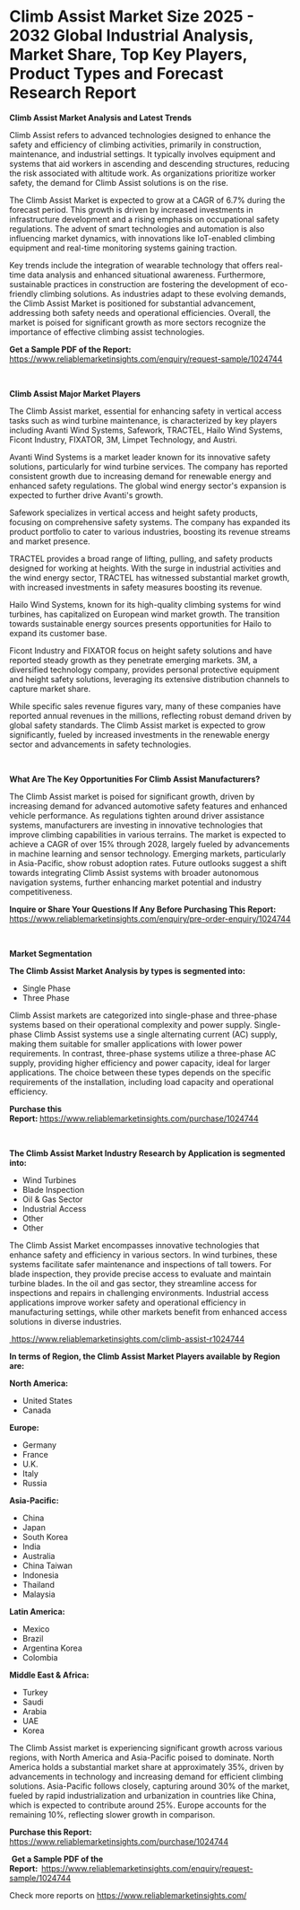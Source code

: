 <p><h1>Climb Assist Market Size 2025 - 2032 Global Industrial Analysis, Market Share, Top Key Players, Product Types and Forecast Research Report</h1></p><p><strong>Climb Assist Market Analysis and Latest Trends</strong></p>
<p><p>Climb Assist refers to advanced technologies designed to enhance the safety and efficiency of climbing activities, primarily in construction, maintenance, and industrial settings. It typically involves equipment and systems that aid workers in ascending and descending structures, reducing the risk associated with altitude work. As organizations prioritize worker safety, the demand for Climb Assist solutions is on the rise.</p><p>The Climb Assist Market is expected to grow at a CAGR of 6.7% during the forecast period. This growth is driven by increased investments in infrastructure development and a rising emphasis on occupational safety regulations. The advent of smart technologies and automation is also influencing market dynamics, with innovations like IoT-enabled climbing equipment and real-time monitoring systems gaining traction. </p><p>Key trends include the integration of wearable technology that offers real-time data analysis and enhanced situational awareness. Furthermore, sustainable practices in construction are fostering the development of eco-friendly climbing solutions. As industries adapt to these evolving demands, the Climb Assist Market is positioned for substantial advancement, addressing both safety needs and operational efficiencies. Overall, the market is poised for significant growth as more sectors recognize the importance of effective climbing assist technologies.</p></p>
<p><strong>Get a Sample PDF of the Report:&nbsp;</strong> <a href="https://www.reliablemarketinsights.com/enquiry/request-sample/1024744?utm_campaign=2013&utm_medium=2&utm_source=Github&utm_content=ia&utm_term=06032025&utm_id=climb-assist">https://www.reliablemarketinsights.com/enquiry/request-sample/1024744</a></p>
<p>&nbsp;</p>
<p><strong>Climb Assist Major Market Players</strong></p>
<p><p>The Climb Assist market, essential for enhancing safety in vertical access tasks such as wind turbine maintenance, is characterized by key players including Avanti Wind Systems, Safework, TRACTEL, Hailo Wind Systems, Ficont Industry, FIXATOR, 3M, Limpet Technology, and Austri. </p><p>Avanti Wind Systems is a market leader known for its innovative safety solutions, particularly for wind turbine services. The company has reported consistent growth due to increasing demand for renewable energy and enhanced safety regulations. The global wind energy sector's expansion is expected to further drive Avanti's growth.</p><p>Safework specializes in vertical access and height safety products, focusing on comprehensive safety systems. The company has expanded its product portfolio to cater to various industries, boosting its revenue streams and market presence. </p><p>TRACTEL provides a broad range of lifting, pulling, and safety products designed for working at heights. With the surge in industrial activities and the wind energy sector, TRACTEL has witnessed substantial market growth, with increased investments in safety measures boosting its revenue.</p><p>Hailo Wind Systems, known for its high-quality climbing systems for wind turbines, has capitalized on European wind market growth. The transition towards sustainable energy sources presents opportunities for Hailo to expand its customer base.</p><p>Ficont Industry and FIXATOR focus on height safety solutions and have reported steady growth as they penetrate emerging markets. 3M, a diversified technology company, provides personal protective equipment and height safety solutions, leveraging its extensive distribution channels to capture market share.</p><p>While specific sales revenue figures vary, many of these companies have reported annual revenues in the millions, reflecting robust demand driven by global safety standards. The Climb Assist market is expected to grow significantly, fueled by increased investments in the renewable energy sector and advancements in safety technologies.</p></p>
<p>&nbsp;</p>
<p><strong>What Are The Key Opportunities For Climb Assist Manufacturers?</strong></p>
<p><p>The Climb Assist market is poised for significant growth, driven by increasing demand for advanced automotive safety features and enhanced vehicle performance. As regulations tighten around driver assistance systems, manufacturers are investing in innovative technologies that improve climbing capabilities in various terrains. The market is expected to achieve a CAGR of over 15% through 2028, largely fueled by advancements in machine learning and sensor technology. Emerging markets, particularly in Asia-Pacific, show robust adoption rates. Future outlooks suggest a shift towards integrating Climb Assist systems with broader autonomous navigation systems, further enhancing market potential and industry competitiveness.</p></p>
<p><strong>Inquire or Share Your Questions If Any Before Purchasing This Report:</strong> <a href="https://www.reliablemarketinsights.com/enquiry/pre-order-enquiry/1024744?utm_campaign=2013&utm_medium=2&utm_source=Github&utm_content=ia&utm_term=06032025&utm_id=climb-assist">https://www.reliablemarketinsights.com/enquiry/pre-order-enquiry/1024744</a></p>
<p>&nbsp;</p>
<p><strong>Market Segmentation</strong></p>
<p><strong>The Climb Assist Market Analysis by types is segmented into:</strong></p>
<p><ul><li>Single Phase</li><li>Three Phase</li></ul></p>
<p><p>Climb Assist markets are categorized into single-phase and three-phase systems based on their operational complexity and power supply. Single-phase Climb Assist systems use a single alternating current (AC) supply, making them suitable for smaller applications with lower power requirements. In contrast, three-phase systems utilize a three-phase AC supply, providing higher efficiency and power capacity, ideal for larger applications. The choice between these types depends on the specific requirements of the installation, including load capacity and operational efficiency.</p></p>
<p><strong>Purchase this Report:&nbsp;</strong><a href="https://www.reliablemarketinsights.com/purchase/1024744?utm_campaign=2013&utm_medium=2&utm_source=Github&utm_content=ia&utm_term=06032025&utm_id=climb-assist">https://www.reliablemarketinsights.com/purchase/1024744</a></p>
<p>&nbsp;</p>
<p><strong>The Climb Assist Market Industry Research by Application is segmented into:</strong></p>
<p><ul><li>Wind Turbines</li><li>Blade Inspection</li><li>Oil & Gas Sector</li><li>Industrial Access</li><li>Other</li><li>Other</li></ul></p>
<p><p>The Climb Assist Market encompasses innovative technologies that enhance safety and efficiency in various sectors. In wind turbines, these systems facilitate safer maintenance and inspections of tall towers. For blade inspection, they provide precise access to evaluate and maintain turbine blades. In the oil and gas sector, they streamline access for inspections and repairs in challenging environments. Industrial access applications improve worker safety and operational efficiency in manufacturing settings, while other markets benefit from enhanced access solutions in diverse industries.</p></p>
<p><a href="https://www.reliablemarketinsights.com/climb-assist-r1024744?utm_campaign=2013&utm_medium=2&utm_source=Github&utm_content=ia&utm_term=06032025&utm_id=climb-assist">&nbsp;https://www.reliablemarketinsights.com/climb-assist-r1024744</a></p>
<p><strong>In terms of Region, the Climb Assist Market Players available by Region are:</strong></p>
<p>
    <p> <strong> North America: </strong>
        <ul>
            <li>United States</li>
            <li>Canada</li>
        </ul>
        </p> 
    <p> <strong> Europe: </strong>
        <ul>
            <li>Germany</li>
            <li>France</li>
            <li>U.K.</li>
            <li>Italy</li>
            <li>Russia</li>
        </ul>
        </p> 
    <p> <strong> Asia-Pacific: </strong>
        <ul>
            <li>China</li>
            <li>Japan</li>
            <li>South Korea</li>
            <li>India</li>
            <li>Australia</li>
            <li>China Taiwan</li>
            <li>Indonesia</li>
            <li>Thailand</li>
            <li>Malaysia</li>
        </ul>
        </p> 
    <p> <strong> Latin America: </strong>
        <ul>
            <li>Mexico</li>
            <li>Brazil</li>
            <li>Argentina Korea</li>
            <li>Colombia</li>
        </ul>
        </p> 
    <p> <strong> Middle East & Africa: </strong>
        <ul>
            <li>Turkey</li>
            <li>Saudi</li>
            <li>Arabia</li>
            <li>UAE</li>
            <li>Korea</li>
        </ul>
    </p>
    </p>
<p><p>The Climb Assist market is experiencing significant growth across various regions, with North America and Asia-Pacific poised to dominate. North America holds a substantial market share at approximately 35%, driven by advancements in technology and increasing demand for efficient climbing solutions. Asia-Pacific follows closely, capturing around 30% of the market, fueled by rapid industrialization and urbanization in countries like China, which is expected to contribute around 25%. Europe accounts for the remaining 10%, reflecting slower growth in comparison.</p></p>
<p><strong>Purchase this Report: </strong><a href="https://www.reliablemarketinsights.com/purchase/1024744?utm_campaign=2013&utm_medium=2&utm_source=Github&utm_content=ia&utm_term=06032025&utm_id=climb-assist">https://www.reliablemarketinsights.com/purchase/1024744</a></p>
<p>&nbsp;<strong>Get a Sample PDF of the Report:&nbsp;&nbsp;</strong><a href="https://www.reliablemarketinsights.com/enquiry/request-sample/1024744?utm_campaign=2013&utm_medium=2&utm_source=Github&utm_content=ia&utm_term=06032025&utm_id=climb-assist">https://www.reliablemarketinsights.com/enquiry/request-sample/1024744</a></p>
<p><strong></strong></p>
<p>Check more reports on <a href="https://www.reliablemarketinsights.com/?utm_campaign=2013&utm_medium=2&utm_source=Github&utm_content=ia&utm_term=06032025&utm_id=climb-assist">https://www.reliablemarketinsights.com/</a></p>